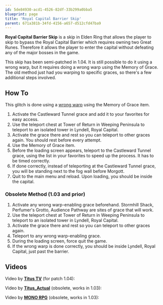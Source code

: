 ```yaml
---
id: 5de84930-acd1-4526-82df-33b299a0bba5
blueprint: page
title: 'Royal Capital Barrier Skip'
parent: 671a381b-34fd-4156-a657-d512cfd47ba9
---
```

**Royal Capital Barrier Skip** is a skip in Elden Ring that allows the player to skip to bypass the Royal Capital Barrier which requires owning two Great Runes. Therefore it allows the player to enter the capital without defeating any of the major bosses in the game.

This skip has been semi-patched in 1.04. It is still possible to do it using a wrong warp, but it requires doing a wrong warp using the Memory of Grace. The old method just had you warping to specific graces, so there's a few additional steps involved.

## How To

This glitch is done using a [wrong warp](/eldenring/wrong-warp) using the Memory of Grace item.

1. Activate the Castleward Tunnel grace and add it to your favorites for easy access.
2. Use the teleport chest at Tower of Return in Weeping Peninsula to teleport to an isolated tower in Lyndell, Royal Capital.
3. Activate the grace there and rest so you can teleport to other graces again. You should rest before every attempt.
4. Use the Memory of Grace item.
5. Before the loading screen appears, teleport to the Castleward Tunnel grace, using the list in your favorites to speed up the process. It has to be timed correctly.
6. If done correctly, instead of teleporting at the Castleward Tunnel grace, you will be standing next to the fog wall before Morgott.
7. Quit to the main menu and reload. Upon loading, you should be inside the capital.

### Obsolete Method (1.03 and prior)

1. Activate any wrong warp-enabling grace beforehand. Stormhill Shack, Perfumer's Grotto, Audience Pathway are sites of grace that will work.
2. Use the teleport chest at Tower of Return in Weeping Peninsula to teleport to an isolated tower in Lyndell, Royal Capital.
3. Activate the grace there and rest so you can teleport to other graces again.
4. Teleport to any wrong warp-enabling grace.
5. During the loading screen, force quit the game.
6. If the wrong warp is done correctly, you should be inside Lyndell, Royal Capital, just past the barrier.

## Videos

Video by **[Titus TV](//www.youtube.com/channel/UCeJaDMol2-hp0zO0l3bv15A/videos)** (for patch 1.04):

Video by **[Titus_Actual](//www.youtube.com/channel/UCeJaDMol2-hp0zO0l3bv15A/videos)** (obsolete, works in 1.03):

Video by **[MONO RPG](//www.youtube.com/c/MONOBLACKGAMING/videos)** (obsolete, works in 1.03):
